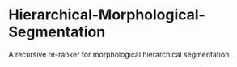 # Hierarchical-Morphological-Segmentation
A recursive re-ranker for morphological hierarchical segmentation
